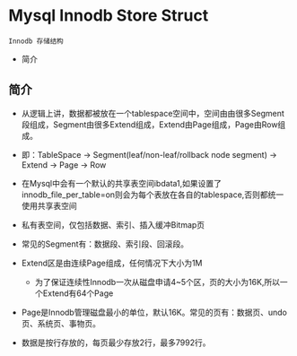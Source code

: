 
# Mysql Innodb Store Struct #

	Innodb 存储结构

- 简介

## 简介  ##

- 从逻辑上讲，数据都被放在一个tablespace空间中，空间由由很多Segment段组成，Segment由很多Extend组成，Extend由Page组成，Page由Row组成。
- 即：TableSpace -> Segment(leaf/non-leaf/rollback node segment)  ->  Extend  -> Page  -> Row 
- 在Mysql中会有一个默认的共享表空间ibdata1,如果设置了innodb_file_per_table=on则会为每个表放在各自的tablespace,否则都统一使用共享表空间
- 私有表空间，仅包括数据、索引、插入缓冲Bitmap页

- 常见的Segment有：数据段、索引段、回滚段。
- Extend区是由连续Page组成，任何情况下大小为1M
	* 为了保证连续性Innodb一次从磁盘申请4~5个区，页的大小为16K,所以一个Extend有64个Page
- Page是Innodb管理磁盘最小的单位，默认16K。常见的页有：数据页、undo页、系统页、事物页。
- 数据是按行存放的，每页最少存放2行，最多7992行。	